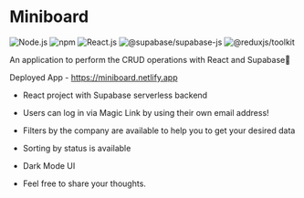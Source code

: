 # Miniboard

![Node.js](https://img.shields.io/badge/Node.js-v18.14.0-brightgreen.svg)
![npm](https://img.shields.io/badge/npm-v9-red.svg)
![React.js](https://img.shields.io/badge/React.js-v18.2.0-blue.svg)
![@supabase/supabase-js](https://img.shields.io/badge/@supabase/supabasejs-v2.31.0-yellow.svg)
![@reduxjs/toolkit](https://img.shields.io/badge/@reduxjs/toolkit-v1.9.5-brown.svg)

An application to perform the CRUD operations with React and Supabase🚀

Deployed App - https://miniboard.netlify.app

- React project with Supabase serverless backend
- Users can log in via Magic Link by using their own email address!
- Filters by the company are available to help you to get your desired data
- Sorting by status is available
- Dark Mode UI

- Feel free to share your thoughts.
